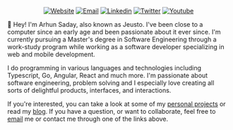 <div align="center">
  
  <a href="https://jeusto.com">![Website](https://img.shields.io/badge/Website-4F7942?style=for-the-badge&logo=About.me&logoColor=white)</a>
  <a href="mailto:arhunsad@gmail.com">![Email](https://img.shields.io/badge/Email-d4a14e?style=for-the-badge&logo=Minutemailer&logoColor=white)</a>
  <a href="https://www.linkedin.com/in/asaday/">![Linkedin](https://img.shields.io/badge/LinkedIn-0e76a8?style=for-the-badge&logo=LinkedIn&logoColor=white)</a>
  <a href="https://twitter.com/Jeustoo">![Twitter](https://img.shields.io/badge/Twitter-26a7de?style=for-the-badge&logo=X&logoColor=white)</a>
  <a href="https://www.youtube.com/c/Jeusto">![Youtube](https://img.shields.io/badge/Youtube-c4302b?style=for-the-badge&logo=Youtube&logoColor=white)</a>
  
</div>

👋 Hey! I'm Arhun Saday, also known as Jeusto. I've been close to a computer since an early age and been passionate about it ever since. I'm currently pursuing a Master's degree in Software Engineering through a work-study program while working as a software developer specializing in web and mobile development.

I do programming in various languages and technologies including Typescript, Go, Angular, React and much more. I'm passionate about software engineering, problem solving and I especially love creating all sorts of delightful products, interfaces, and interactions.

If you're interested, you can take a look at some of my <a href="https://jeusto.com/projects">personal projects</a> or read my <a href="https://jeusto.com/blog">blog</a>. If you have a question, or want to collaborate, feel free to <a href="mailto:arhunsad@gmail.com">email</a> me or contact me through one of the links above.
